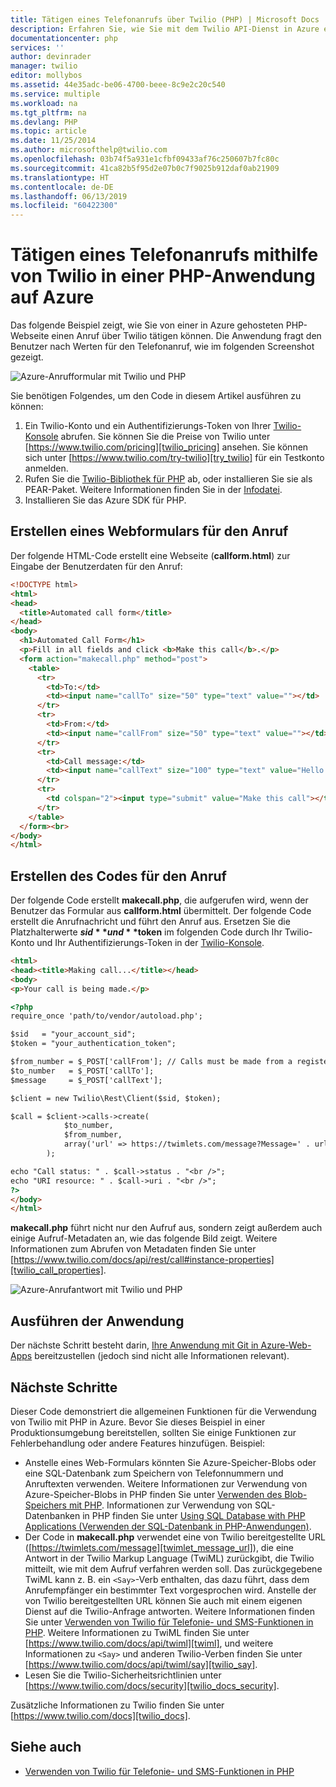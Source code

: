 ```yaml
---
title: Tätigen eines Telefonanrufs über Twilio (PHP) | Microsoft Docs
description: Erfahren Sie, wie Sie mit dem Twilio API-Dienst in Azure einen Telefonanruf tätigen und eine SMS-Nachricht senden. Die Beispiele sind für eine PHP-Anwendung vorgesehen.
documentationcenter: php
services: ''
author: devinrader
manager: twilio
editor: mollybos
ms.assetid: 44e35adc-be06-4700-beee-8c9e2c20c540
ms.service: multiple
ms.workload: na
ms.tgt_pltfrm: na
ms.devlang: PHP
ms.topic: article
ms.date: 11/25/2014
ms.author: microsofthelp@twilio.com
ms.openlocfilehash: 03b74f5a931e1cfbf09433af76c250607b7fc80c
ms.sourcegitcommit: 41ca82b5f95d2e07b0c7f9025b912daf0ab21909
ms.translationtype: HT
ms.contentlocale: de-DE
ms.lasthandoff: 06/13/2019
ms.locfileid: "60422300"
---
```

# <a name="how-to-make-a-phone-call-using-twilio-in-a-php-application-on-azure"></a>Tätigen eines Telefonanrufs mithilfe von Twilio in einer PHP-Anwendung auf Azure
Das folgende Beispiel zeigt, wie Sie von einer in Azure gehosteten PHP-Webseite einen Anruf über Twilio tätigen können. Die Anwendung fragt den Benutzer nach Werten für den Telefonanruf, wie im folgenden Screenshot gezeigt.

![Azure-Anrufformular mit Twilio und PHP][twilio_php]

Sie benötigen Folgendes, um den Code in diesem Artikel ausführen zu können:

1. Ein Twilio-Konto und ein Authentifizierungs-Token von Ihrer [Twilio-Konsole][twilio_console] abrufen. Sie können Sie die Preise von Twilio unter [https://www.twilio.com/pricing][twilio_pricing] ansehen. Sie können sich unter [https://www.twilio.com/try-twilio][try_twilio] für ein Testkonto anmelden.
2. Rufen Sie die [Twilio-Bibliothek für PHP](https://github.com/twilio/twilio-php) ab, oder installieren Sie sie als PEAR-Paket. Weitere Informationen finden Sie in der [Infodatei](https://github.com/twilio/twilio-php/blob/master/README.md).
3. Installieren Sie das Azure SDK für PHP. 
<!-- For an overview of the SDK and instructions on installing it, see [Set up the Azure SDK for PHP](app-service-web/web-sites-php-mysql-deploy-use-git.md) -->

## <a name="create-a-web-form-for-making-a-call"></a>Erstellen eines Webformulars für den Anruf
Der folgende HTML-Code erstellt eine Webseite (**callform.html**) zur Eingabe der Benutzerdaten für den Anruf:

```html
<!DOCTYPE html>
<html>
<head>
  <title>Automated call form</title>
</head>
<body>
  <h1>Automated Call Form</h1>
  <p>Fill in all fields and click <b>Make this call</b>.</p>
  <form action="makecall.php" method="post">
    <table>
      <tr>
        <td>To:</td>
        <td><input name="callTo" size="50" type="text" value=""></td>
      </tr>
      <tr>
        <td>From:</td>
        <td><input name="callFrom" size="50" type="text" value=""></td>
      </tr>
      <tr>
        <td>Call message:</td>
        <td><input name="callText" size="100" type="text" value="Hello. This is the call text. Good bye."></td>
      </tr>
      <tr>
        <td colspan="2"><input type="submit" value="Make this call"></td>
      </tr>
    </table>
  </form><br>
</body>
</html>
```

## <a name="create-the-code-to-make-the-call"></a>Erstellen des Codes für den Anruf
Der folgende Code erstellt **makecall.php**, die aufgerufen wird, wenn der Benutzer das Formular aus **callform.html** übermittelt. Der folgende Code erstellt die Anrufnachricht und führt den Anruf aus. Ersetzen Sie die Platzhalterwerte **$sid** und **$token** im folgenden Code durch Ihr Twilio-Konto und Ihr Authentifizierungs-Token in der [Twilio-Konsole][twilio_console].

```html
<html>
<head><title>Making call...</title></head>
<body>
<p>Your call is being made.</p>

<?php
require_once 'path/to/vendor/autoload.php';

$sid   = "your_account_sid";
$token = "your_authentication_token";

$from_number = $_POST['callFrom']; // Calls must be made from a registered Twilio number.
$to_number   = $_POST['callTo'];
$message     = $_POST['callText'];

$client = new Twilio\Rest\Client($sid, $token);

$call = $client->calls->create(
            $to_number,
            $from_number,
            array('url' => https://twimlets.com/message?Message=' . urlencode($message))
        );

echo "Call status: " . $call->status . "<br />";
echo "URI resource: " . $call->uri . "<br />";
?>
</body>
</html>
```

**makecall.php** führt nicht nur den Aufruf aus, sondern zeigt außerdem auch einige Aufruf-Metadaten an, wie das folgende Bild zeigt. Weitere Informationen zum Abrufen von Metadaten finden Sie unter [https://www.twilio.com/docs/api/rest/call#instance-properties][twilio_call_properties].

![Azure-Anrufantwort mit Twilio und PHP][twilio_php_response]

## <a name="run-the-application"></a>Ausführen der Anwendung
Der nächste Schritt besteht darin, [Ihre Anwendung mit Git in Azure-Web-Apps](app-service/app-service-web-get-started-php.md) bereitzustellen (jedoch sind nicht alle Informationen relevant). 

## <a name="next-steps"></a>Nächste Schritte
Dieser Code demonstriert die allgemeinen Funktionen für die Verwendung von Twilio mit PHP in Azure. Bevor Sie dieses Beispiel in einer Produktionsumgebung bereitstellen, sollten Sie einige Funktionen zur Fehlerbehandlung oder andere Features hinzufügen. Beispiel:

* Anstelle eines Web-Formulars könnten Sie Azure-Speicher-Blobs oder eine SQL-Datenbank zum Speichern von Telefonnummern und Anruftexten verwenden. Weitere Informationen zur Verwendung von Azure-Speicher-Blobs in PHP finden Sie unter [Verwenden des Blob-Speichers mit PHP][howto_blob_storage_php]. Informationen zur Verwendung von SQL-Datenbanken in PHP finden Sie unter [Using SQL Database with PHP Applications (Verwenden der SQL-Datenbank in PHP-Anwendungen)][howto_sql_azure_php].
* Der Code in **makecall.php** verwendet eine von Twilio bereitgestellte URL ([https://twimlets.com/message][twimlet_message_url]), die eine Antwort in der Twilio Markup Language (TwiML) zurückgibt, die Twilio mitteilt, wie mit dem Aufruf verfahren werden soll. Das zurückgegebene TwiML kann z. B. ein `<Say>`-Verb enthalten, das dazu führt, dass dem Anrufempfänger ein bestimmter Text vorgesprochen wird. Anstelle der von Twilio bereitgestellten URL können Sie auch mit einem eigenen Dienst auf die Twilio-Anfrage antworten. Weitere Informationen finden Sie unter [Verwenden von Twilio für Telefonie- und SMS-Funktionen in PHP][howto_twilio_voice_sms_php]. Weitere Informationen zu TwiML finden Sie unter [https://www.twilio.com/docs/api/twiml][twiml], und weitere Informationen zu `<Say>` und anderen Twilio-Verben finden Sie unter [https://www.twilio.com/docs/api/twiml/say][twilio_say].
* Lesen Sie die Twilio-Sicherheitsrichtlinien unter [https://www.twilio.com/docs/security][twilio_docs_security].

Zusätzliche Informationen zu Twilio finden Sie unter [https://www.twilio.com/docs][twilio_docs].

## <a name="see-also"></a>Siehe auch
* [Verwenden von Twilio für Telefonie- und SMS-Funktionen in PHP](partner-twilio-php-how-to-use-voice-sms.md)

[twilio_console]: https://www.twilio.com/console
[twilio_pricing]: https://www.twilio.com/pricing
[try_twilio]: https://www.twilio.com/try-twilio
[twilio_api]: https://www.twilio.com/docs/api
[verify_phone]: https://www.twilio.com/console/phone-numbers/verified
[twimlet_message_url]: https://twimlets.com/message
[twiml]: https://www.twilio.com/docs/api/twiml
[twilio_api_service]: https://api.twilio.com
[build_php_azure_app]: http://azurephp.interoperabilitybridges.com/articles/build-and-deploy-a-windows-azure-php-application
[howto_twilio_voice_sms_php]: partner-twilio-php-how-to-use-voice-sms.md
[howto_blob_storage_php]: https://azure.microsoft.com/documentation/articles/storage-php-how-to-use-blobs/
[howto_sql_azure_php]: https://azure.microsoft.com/documentation/articles/sql-database-php-how-to-use/
[twilio_call_properties]: https://www.twilio.com/docs/api/rest/call#instance-properties
[twilio_docs_security]: https://www.twilio.com/docs/security
[twilio_docs]: https://www.twilio.com/docs
[twilio_say]: https://www.twilio.com/docs/api/twiml/say
[ssl_validation]: http://readthedocs.org/docs/twilio-php/en/latest/usage/rest.html
[twilio_php]: ./media/partner-twilio-php-make-phone-call/WA_TwilioPHPCallForm.jpg
[twilio_php_response]: ./media/partner-twilio-php-make-phone-call/WA_TwilioPHPMakeCall.jpg
[twilio_php_github]: https://github.com/twilio/twilio-php
